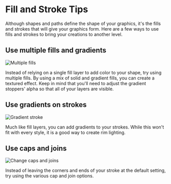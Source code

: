 # Fill and Stroke Tips

Although shapes and paths define the shape of your graphics, it's the fills and strokes that will give your graphics form. Here are a few ways to use fills and strokes to bring your creations to another level.

## Use multiple fills and gradients

![Multiple fills](https://public.rive.app/help/multiple_fills_fixed.gif)

Instead of relying on a single fill layer to add color to your shape, try using multiple fills. By using a mix of solid and gradient fills, you can create a textured effect. Keep in mind that you'll need to adjust the gradient stoppers' alpha so that all of your layers are visible.

## Use gradients on strokes

![Gradient stroke](https://public.rive.app/help/stroke_gradient_fixed_butforrealthistime_1.gif)

Much like fill layers, you can add gradients to your strokes. While this won't fit with every style, it is a good way to create rim lighting. 

## Use caps and joins

![Change caps and joins](https://public.rive.app/help/caps_corners.gif)

Instead of leaving the corners and ends of your stroke at the default setting, try using the various cap and join options. 

